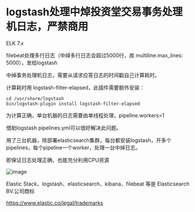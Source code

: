 # logstash处理中焯投资堂交易事务处理机日志，严禁商用

ELK 7.x

filebeat处理多行日志（中焯多行日志会超过5000行，故 multiline.max_lines: 5000），发给logstash

中焯事务处理机日志，需要从请求应答日志的时间戳自己计算耗时。

计算耗时用 logstash-filter-elapsed，此插件需要额外安装：
```
cd /usr/share/logstash
bin/logstash-plugin install logstash-filter-elapsed
```
为计算正确，单台机器的日志需要由单线程处理，pipeline.workers=1

借助logstash pipelines.yml可以很好解决此问题。

用了三台机器，除部署elasticsearch集群，每台都安装logstash，开多个pipelines，每个pipeline一个worker，处理一台中焯日志。

即保证日志处理正确，也能充分利用CPU资源

![image](https://user-images.githubusercontent.com/23710675/117610646-abc4a700-b194-11eb-9309-3cb3e964faa2.png)


Elastic Stack、logstash、elasticsearch、kibana、filebeat 等是 Elasticsearch BV.公司商标

https://www.elastic.co/legal/trademarks

